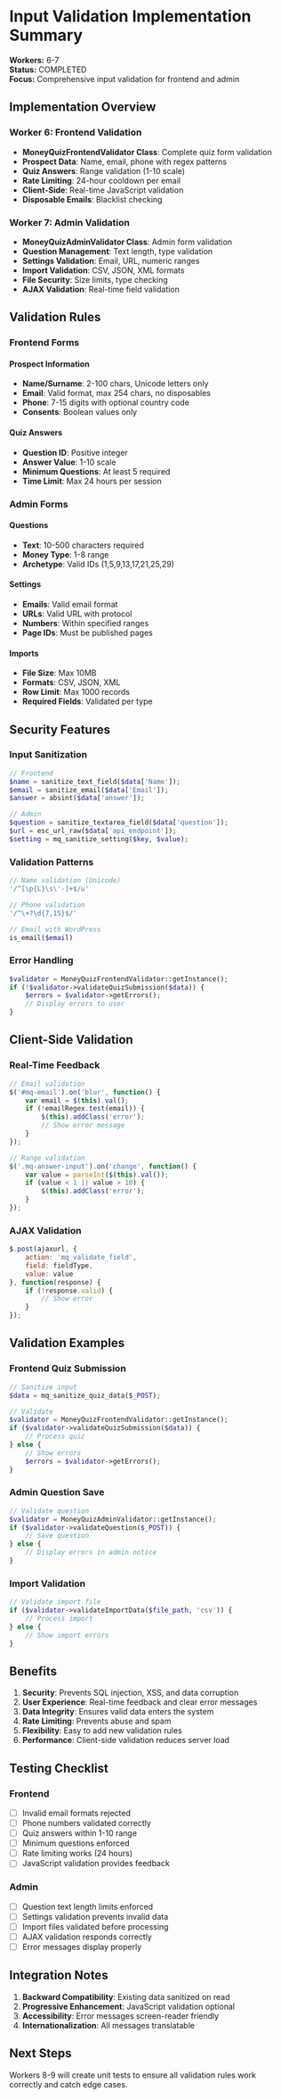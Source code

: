 # Input Validation Implementation Summary
**Workers:** 6-7  
**Status:** COMPLETED  
**Focus:** Comprehensive input validation for frontend and admin

## Implementation Overview

### Worker 6: Frontend Validation
- **MoneyQuizFrontendValidator Class**: Complete quiz form validation
- **Prospect Data**: Name, email, phone with regex patterns
- **Quiz Answers**: Range validation (1-10 scale)
- **Rate Limiting**: 24-hour cooldown per email
- **Client-Side**: Real-time JavaScript validation
- **Disposable Emails**: Blacklist checking

### Worker 7: Admin Validation
- **MoneyQuizAdminValidator Class**: Admin form validation
- **Question Management**: Text length, type validation
- **Settings Validation**: Email, URL, numeric ranges
- **Import Validation**: CSV, JSON, XML formats
- **File Security**: Size limits, type checking
- **AJAX Validation**: Real-time field validation

## Validation Rules

### Frontend Forms

#### Prospect Information
- **Name/Surname**: 2-100 chars, Unicode letters only
- **Email**: Valid format, max 254 chars, no disposables
- **Phone**: 7-15 digits with optional country code
- **Consents**: Boolean values only

#### Quiz Answers
- **Question ID**: Positive integer
- **Answer Value**: 1-10 scale
- **Minimum Questions**: At least 5 required
- **Time Limit**: Max 24 hours per session

### Admin Forms

#### Questions
- **Text**: 10-500 characters required
- **Money Type**: 1-8 range
- **Archetype**: Valid IDs (1,5,9,13,17,21,25,29)

#### Settings
- **Emails**: Valid email format
- **URLs**: Valid URL with protocol
- **Numbers**: Within specified ranges
- **Page IDs**: Must be published pages

#### Imports
- **File Size**: Max 10MB
- **Formats**: CSV, JSON, XML
- **Row Limit**: Max 1000 records
- **Required Fields**: Validated per type

## Security Features

### Input Sanitization
```php
// Frontend
$name = sanitize_text_field($data['Name']);
$email = sanitize_email($data['Email']);
$answer = absint($data['answer']);

// Admin
$question = sanitize_textarea_field($data['question']);
$url = esc_url_raw($data['api_endpoint']);
$setting = mq_sanitize_setting($key, $value);
```

### Validation Patterns
```php
// Name validation (Unicode)
'/^[\p{L}\s\'-]+$/u'

// Phone validation
'/^\+?\d{7,15}$/'

// Email with WordPress
is_email($email)
```

### Error Handling
```php
$validator = MoneyQuizFrontendValidator::getInstance();
if (!$validator->validateQuizSubmission($data)) {
    $errors = $validator->getErrors();
    // Display errors to user
}
```

## Client-Side Validation

### Real-Time Feedback
```javascript
// Email validation
$('#mq-email').on('blur', function() {
    var email = $(this).val();
    if (!emailRegex.test(email)) {
        $(this).addClass('error');
        // Show error message
    }
});

// Range validation
$('.mq-answer-input').on('change', function() {
    var value = parseInt($(this).val());
    if (value < 1 || value > 10) {
        $(this).addClass('error');
    }
});
```

### AJAX Validation
```javascript
$.post(ajaxurl, {
    action: 'mq_validate_field',
    field: fieldType,
    value: value
}, function(response) {
    if (!response.valid) {
        // Show error
    }
});
```

## Validation Examples

### Frontend Quiz Submission
```php
// Sanitize input
$data = mq_sanitize_quiz_data($_POST);

// Validate
$validator = MoneyQuizFrontendValidator::getInstance();
if ($validator->validateQuizSubmission($data)) {
    // Process quiz
} else {
    // Show errors
    $errors = $validator->getErrors();
}
```

### Admin Question Save
```php
// Validate question
$validator = MoneyQuizAdminValidator::getInstance();
if ($validator->validateQuestion($_POST)) {
    // Save question
} else {
    // Display errors in admin notice
}
```

### Import Validation
```php
// Validate import file
if ($validator->validateImportData($file_path, 'csv')) {
    // Process import
} else {
    // Show import errors
}
```

## Benefits

1. **Security**: Prevents SQL injection, XSS, and data corruption
2. **User Experience**: Real-time feedback and clear error messages
3. **Data Integrity**: Ensures valid data enters the system
4. **Rate Limiting**: Prevents abuse and spam
5. **Flexibility**: Easy to add new validation rules
6. **Performance**: Client-side validation reduces server load

## Testing Checklist

### Frontend
- [ ] Invalid email formats rejected
- [ ] Phone numbers validated correctly
- [ ] Quiz answers within 1-10 range
- [ ] Minimum questions enforced
- [ ] Rate limiting works (24 hours)
- [ ] JavaScript validation provides feedback

### Admin
- [ ] Question text length limits enforced
- [ ] Settings validation prevents invalid data
- [ ] Import files validated before processing
- [ ] AJAX validation responds correctly
- [ ] Error messages display properly

## Integration Notes

1. **Backward Compatibility**: Existing data sanitized on read
2. **Progressive Enhancement**: JavaScript validation optional
3. **Accessibility**: Error messages screen-reader friendly
4. **Internationalization**: All messages translatable

## Next Steps

Workers 8-9 will create unit tests to ensure all validation rules work correctly and catch edge cases.